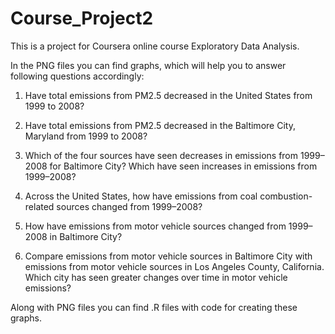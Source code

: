 # Course_Project2

This is a project for Coursera online course Exploratory Data Analysis.

In the PNG files you can find graphs, which will help you to answer following questions accordingly:

1) Have total emissions from PM2.5 decreased in the United States from 1999 to 2008?

2) Have total emissions from PM2.5 decreased in the Baltimore City, Maryland from 1999 to 2008?

3) Which of the four sources have seen decreases in emissions from 1999–2008 for Baltimore City? Which have seen increases in emissions from 1999–2008?

4) Across the United States, how have emissions from coal combustion-related sources changed from 1999–2008?

5) How have emissions from motor vehicle sources changed from 1999–2008 in Baltimore City?

6) Compare emissions from motor vehicle sources in Baltimore City with emissions from motor vehicle sources in Los Angeles County, California. Which city has seen greater changes over time in motor vehicle emissions?

Along with PNG files you can find .R files with code for creating these graphs.